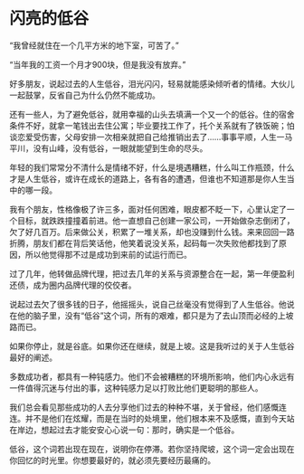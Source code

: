 # 闪亮的低谷

“我曾经就住在一个几平方米的地下室，可苦了。” 

“当年我的工资一个月才900块，但是我没有放弃。” 

好多朋友，说起过去的人生低谷，泪光闪闪，轻易就能感染倾听者的情绪。大伙儿一起鼓掌，反省自己为什么仍然不能成功。 

还有一些人，为了避免低谷，就用幸福的山头去填满一个又一个的低谷。住的宿舍条件不好，就拿一笔钱出去住公寓；毕业要找工作了，托个关系就有了铁饭碗；怕谈恋爱受伤害，父母安排一次相亲就把自己给推销出去了……事事平顺，人生一马平川，没有山峰，没有低谷，一眼就能望到生命的尽头。 

年轻的我们常常分不清什么是情绪不好，什么是境遇糟糕，什么叫工作瓶颈，什么才是人生低谷，或许在成长的道路上，各有各的遭遇，但谁也不知道那是你人生当中的哪一段。 

我有个朋友，性格像极了许三多，面对任何困难，眼皮都不眨一下，心里认定了一个目标，就跌跌撞撞着前进。他一直想自己创建一家公司，一开始做杂志倒闭了，欠了好几百万。后来做公关，积累了一堆关系，却也没赚到什么钱。来来回回一路折腾，朋友们都在背后笑话他，他笑着说没关系，起码每一次失败他都找到了原因，所以他觉得那不过是成功到来前的试运行而已。 

过了几年，他转做品牌代理，把过去几年的关系与资源整合在一起，第一年便盈利还债，成为圈内品牌代理的佼佼者。 

说起过去欠了很多钱的日子，他摇摇头，说自己丝毫没有觉得到了人生低谷。他说在他的脑子里，没有“低谷”这个词，所有的艰难，都只是为了去山顶而必经的上坡路而已。 

如果你停止，就是谷底。如果你还在继续，就是上坡。这是我听过的关于人生低谷最好的阐述。 

多数成功者，都具有一种钝感力。他们不会被糟糕的环境所影响，他们内心永远有一件值得沉迷与付出的事，这种钝感力足以打败比他们更聪明的那些人。 

我们总会看见那些成功的人去分享他们过去的种种不堪，关于曾经，他们感慨连连。并不是他们在炫耀，而是在当时的处境里，他们根本来不及感慨，直到今天站在岸边，想起过去才能安安心心说一句：那时，确实是一个低谷。 

低谷，这个词若出现在现在，说明你在停滞。若你坚持爬坡，这个词一定会出现在你回忆的时光里。你想要最好的，就必须先要经历最痛的。